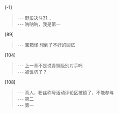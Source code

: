 
[-1] 
>--- 野蛮决斗31…<br>
>--- 呐呐呐，我是第一<br>

[89] 
>--- 宝箱怪  想到了不好的回忆<br>

[104] 
>--- 上一章不是说青铜级别对手吗<br>
>--- 被谁坑了？<br>

[108] 
>--- 真人，粉丝称号活动评论区被锁了，不能参与<br>
>--- 第二<br>
>--- 第一<br>
